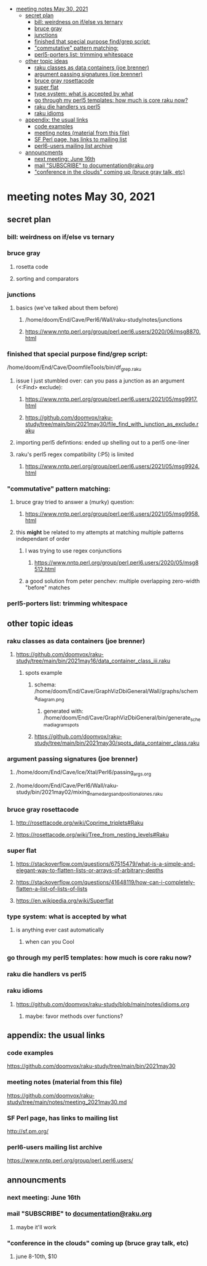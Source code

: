 - [meeting notes May 30, 2021](#orge3c24a9)
  - [secret plan](#org3d64bd7)
    - [bill: weirdness on if/else vs ternary](#org399f340)
    - [bruce gray](#orgd35b51a)
    - [junctions](#org5a8ff6b)
    - [finished that special purpose find/grep script:](#org0f8686a)
    - ["commutative" pattern matching:](#orgdf6e00b)
    - [perl5-porters list: trimming whitespace](#orgfa0f6f9)
  - [other topic ideas](#org245f9cc)
    - [raku classes as data containers (joe brenner)](#org5123509)
    - [argument passing signatures (joe brenner)](#org9c7d4dc)
    - [bruce gray rosettacode](#org45cbc06)
    - [super flat](#orgcd768a4)
    - [type system: what is accepted by what](#orge62dd04)
    - [go through my perl5 templates: how much is core raku now?](#orgeb5863d)
    - [raku die handlers vs perl5](#orgef220c5)
    - [raku idioms](#orgcd77424)
  - [appendix: the usual links](#org71020d3)
    - [code examples](#orge3134bd)
    - [meeting notes (material from this file)](#org8b0321a)
    - [SF Perl page, has links to mailing list](#org7d338c0)
    - [perl6-users mailing list archive](#orgfaabc8a)
  - [announcments](#org45c7a1c)
    - [next meeting: June 16th](#org4032e91)
    - [mail "SUBSCRIBE" to documentation@raku.org](#orgd6a1908)
    - ["conference in the clouds" coming up (bruce gray talk, etc)](#org8d14f6d)


<a id="orge3c24a9"></a>

# meeting notes May 30, 2021


<a id="org3d64bd7"></a>

## secret plan


<a id="org399f340"></a>

### bill: weirdness on if/else vs ternary


<a id="orgd35b51a"></a>

### bruce gray

1.  rosetta code

2.  sorting and comparators


<a id="org5a8ff6b"></a>

### junctions

1.  basics (we've talked about them before)

    1.  /home/doom/End/Cave/Perl6/Wall/raku-study/notes/junctions
    
    2.  <https://www.nntp.perl.org/group/perl.perl6.users/2020/06/msg8870.html>


<a id="org0f8686a"></a>

### finished that special purpose find/grep script:

/home/doom/End/Cave/DoomfileTools/bin/df<sub>grep.raku</sub>

1.  issue I just stumbled over: can you pass a junction as an argument (<:Find> exclude):

    1.  <https://www.nntp.perl.org/group/perl.perl6.users/2021/05/msg9917.html>
    
    2.  <https://github.com/doomvox/raku-study/tree/main/bin/2021may30/file_find_with_junction_as_exclude.raku>

2.  importing perl5 defintions: ended up shelling out to a perl5 one-liner

3.  raku's perl5 regex compatibility (:P5) is limited

    1.  <https://www.nntp.perl.org/group/perl.perl6.users/2021/05/msg9924.html>


<a id="orgdf6e00b"></a>

### "commutative" pattern matching:

1.  bruce gray tried to answer a (murky) question:

    1.  <https://www.nntp.perl.org/group/perl.perl6.users/2021/05/msg9958.html>

2.  this **might** be related to my attempts at matching multiple patterns independant of order

    1.  I was trying to use regex conjunctions
    
        1.  <https://www.nntp.perl.org/group/perl.perl6.users/2020/05/msg8512.html>
    
    2.  a good solution from peter penchev: multiple overlapping zero-width "before" matches


<a id="orgfa0f6f9"></a>

### perl5-porters list: trimming whitespace


<a id="org245f9cc"></a>

## other topic ideas


<a id="org5123509"></a>

### raku classes as data containers (joe brenner)

1.  <https://github.com/doomvox/raku-study/tree/main/bin/2021may16/data_container_class_iii.raku>

    1.  spots example
    
        1.  schema: /home/doom/End/Cave/GraphVizDbiGeneral/Wall/graphs/schema<sub>diagram.png</sub>
        
            1.  generated with: /home/doom/End/Cave/GraphVizDbiGeneral/bin/generate<sub>schema</sub><sub>diagram</sub><sub>spots</sub>
        
        2.  <https://github.com/doomvox/raku-study/tree/main/bin/2021may30/spots_data_container_class.raku>


<a id="org9c7d4dc"></a>

### argument passing signatures (joe brenner)

1.  /home/doom/End/Cave/Ice/Xtal/Perl6/passing<sub>args.org</sub>

2.  /home/doom/End/Cave/Perl6/Wall/raku-study/bin/2021may02/mixing<sub>named</sub><sub>args</sub><sub>and</sub><sub>positional</sub><sub>ones.raku</sub>


<a id="org45cbc06"></a>

### bruce gray rosettacode

1.  <http://rosettacode.org/wiki/Coprime_triplets#Raku>

2.  <https://rosettacode.org/wiki/Tree_from_nesting_levels#Raku>


<a id="orgcd768a4"></a>

### super flat

1.  <https://stackoverflow.com/questions/67515479/what-is-a-simple-and-elegant-way-to-flatten-lists-or-arrays-of-arbitrary-depths>

2.  <https://stackoverflow.com/questions/41648119/how-can-i-completely-flatten-a-list-of-lists-of-lists>

3.  <https://en.wikipedia.org/wiki/Superflat>


<a id="orge62dd04"></a>

### type system: what is accepted by what

1.  is anything ever cast automatically

    1.  when can you Cool


<a id="orgeb5863d"></a>

### go through my perl5 templates: how much is core raku now?


<a id="orgef220c5"></a>

### raku die handlers vs perl5


<a id="orgcd77424"></a>

### raku idioms

1.  <https://github.com/doomvox/raku-study/blob/main/notes/idioms.org>

    1.  maybe: favor methods over functions?


<a id="org71020d3"></a>

## appendix: the usual links


<a id="orge3134bd"></a>

### code examples

<https://github.com/doomvox/raku-study/tree/main/bin/2021may30>


<a id="org8b0321a"></a>

### meeting notes (material from this file)

<https://github.com/doomvox/raku-study/tree/main/notes/meeting_2021may30.md>


<a id="org7d338c0"></a>

### SF Perl page, has links to mailing list

<http://sf.pm.org/>


<a id="orgfaabc8a"></a>

### perl6-users mailing list archive

<https://www.nntp.perl.org/group/perl.perl6.users/>


<a id="org45c7a1c"></a>

## announcments


<a id="org4032e91"></a>

### next meeting: June 16th


<a id="orgd6a1908"></a>

### mail "SUBSCRIBE" to documentation@raku.org

1.  maybe it'll work


<a id="org8d14f6d"></a>

### "conference in the clouds" coming up (bruce gray talk, etc)

1.  june 8-10th, $10
